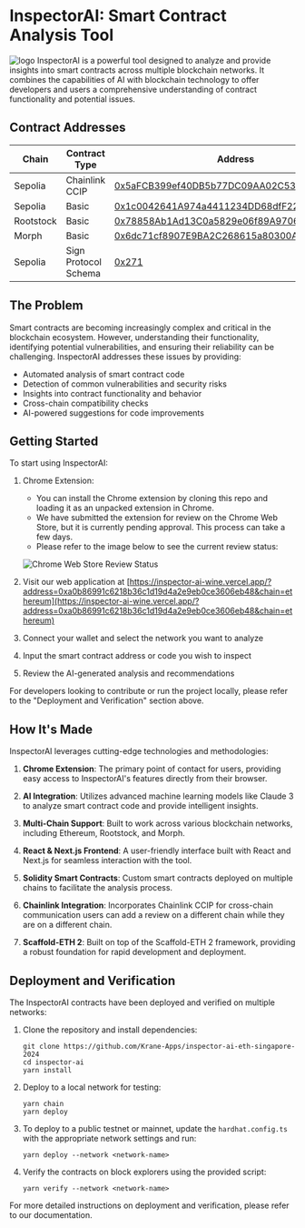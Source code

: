 # InspectorAI: Smart Contract Analysis Tool

![logo](https://github.com/user-attachments/assets/10651b58-1b55-4b3d-a160-7157fb3aa135)
InspectorAI is a powerful tool designed to analyze and provide insights into smart contracts across multiple blockchain networks. It combines the capabilities of AI with blockchain technology to offer developers and users a comprehensive understanding of contract functionality and potential issues.

## Contract Addresses

| Chain     | Contract Type        | Address                                                                                                                                            |
| --------- | -------------------- | -------------------------------------------------------------------------------------------------------------------------------------------------- |
| Sepolia   | Chainlink CCIP       | [0x5aFCB399ef40DB5b77DC09AA02C53f5aee5744a5](https://sepolia.etherscan.io/address/0x5aFCB399ef40DB5b77DC09AA02C53f5aee5744a5)                      |
| Sepolia   | Basic                | [0x1c0042641A974a4411234DD68dfF22e9765e416F](https://sepolia.etherscan.io/address/0x1c0042641A974a4411234DD68dfF22e9765e416F)                      |
| Rootstock | Basic                | [0x78858Ab1Ad13C0a5829e06f89A9706a9Ba9A6791](https://explorer.testnet.rootstock.io/address/0x78858ab1ad13c0a5829e06f89a9706a9ba9a6791?__ctab=Code) |
| Morph     | Basic                | [0x6dc71cf8907E9BA2C268615a80300AD6d3622fD7](https://explorer-holesky.morphl2.io/address/0x6dc71cf8907E9BA2C268615a80300AD6d3622fD7?tab=contract)  |
| Sepolia   | Sign Protocol Schema | [0x271](https://testnet-scan.sign.global/schema/onchain_evm_11155111_0x271)                                                                        |

## The Problem

Smart contracts are becoming increasingly complex and critical in the blockchain ecosystem. However, understanding their functionality, identifying potential vulnerabilities, and ensuring their reliability can be challenging. InspectorAI addresses these issues by providing:

-   Automated analysis of smart contract code
-   Detection of common vulnerabilities and security risks
-   Insights into contract functionality and behavior
-   Cross-chain compatibility checks
-   AI-powered suggestions for code improvements

## Getting Started

To start using InspectorAI:

1. Chrome Extension:

    - You can install the Chrome extension by cloning this repo and loading it as an unpacked extension in Chrome.
    - We have submitted the extension for review on the Chrome Web Store, but it is currently pending approval. This process can take a few days.
    - Please refer to the image below to see the current review status:

    ![Chrome Web Store Review Status](https://github.com/user-attachments/assets/00a8f9d0-db53-4c93-9541-507128031404)

2. Visit our web application at [https://inspector-ai-wine.vercel.app/?address=0xa0b86991c6218b36c1d19d4a2e9eb0ce3606eb48&chain=ethereum](https://inspector-ai-wine.vercel.app/?address=0xa0b86991c6218b36c1d19d4a2e9eb0ce3606eb48&chain=ethereum)
3. Connect your wallet and select the network you want to analyze
4. Input the smart contract address or code you wish to inspect
5. Review the AI-generated analysis and recommendations

For developers looking to contribute or run the project locally, please refer to the "Deployment and Verification" section above.

## How It's Made

InspectorAI leverages cutting-edge technologies and methodologies:

1. **Chrome Extension**: The primary point of contact for users, providing easy access to InspectorAI's features directly from their browser.

2. **AI Integration**: Utilizes advanced machine learning models like Claude 3 to analyze smart contract code and provide intelligent insights.

3. **Multi-Chain Support**: Built to work across various blockchain networks, including Ethereum, Rootstock, and Morph.

4. **React & Next.js Frontend**: A user-friendly interface built with React and Next.js for seamless interaction with the tool.

5. **Solidity Smart Contracts**: Custom smart contracts deployed on multiple chains to facilitate the analysis process.

6. **Chainlink Integration**: Incorporates Chainlink CCIP for cross-chain communication users can add a review on a different chain while they are on a different chain.

7. **Scaffold-ETH 2**: Built on top of the Scaffold-ETH 2 framework, providing a robust foundation for rapid development and deployment.

## Deployment and Verification

The InspectorAI contracts have been deployed and verified on multiple networks:

1. Clone the repository and install dependencies:

    ```
    git clone https://github.com/Krane-Apps/inspector-ai-eth-singapore-2024
    cd inspector-ai
    yarn install
    ```

2. Deploy to a local network for testing:

    ```
    yarn chain
    yarn deploy
    ```

3. To deploy to a public testnet or mainnet, update the `hardhat.config.ts` with the appropriate network settings and run:

    ```
    yarn deploy --network <network-name>
    ```

4. Verify the contracts on block explorers using the provided script:
    ```
    yarn verify --network <network-name>
    ```

For more detailed instructions on deployment and verification, please refer to our documentation.
